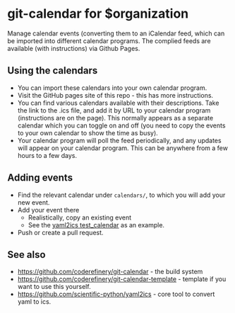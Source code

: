 # git-calendar for $organization

Manage calendar events (converting them to an iCalendar feed, which
can be imported into different calendar programs.  The complied feeds
are available (with instructions) via Github Pages.

## Using the calendars

- You can import these calendars into your own calendar program.
- Visit the GitHub pages site of this repo - this has more
  instructions.
- You can find various calendars available with their descriptions.
  Take the link to the .ics file, and add it by URL to your calendar
  program (instructions are on the page).  This normally appears as a
  separate calendar which you can toggle on and off (you need to copy
  the events to your own calendar to show the time as busy).
- Your calendar program will poll the feed periodically, and any
  updates will appear on your calendar program.  This can be anywhere
  from a few hours to a few days.


## Adding events

- Find the relevant calendar under `calendars/`, to which you will add
  your new event.
- Add your event there
  - Realistically, copy an existing event
  - See the [yaml2ics
    test_calendar](https://github.com/scientific-python/yaml2ics/blob/main/example/test_calendar.yaml)
    as an example.
- Push or create a pull request.


## See also

- https://github.com/coderefinery/git-calendar - the build system
- https://github.com/coderefinery/git-calendar-template - template if
  you want to use this yourself.
- https://github.com/scientific-python/yaml2ics - core tool to convert
  yaml to ics.
